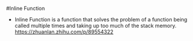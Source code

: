 #Inline Function  
* Inline Function is a function that solves the problem of a function being called multiple times and taking up too much of the stack memory.
<https://zhuanlan.zhihu.com/p/89554322>
